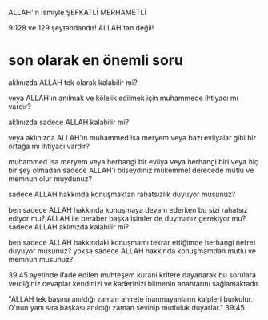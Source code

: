 ALLAH'ın İsmiyle ŞEFKATLİ MERHAMETLİ

9:128 ve 129 şeytandandır! ALLAH'tan değil!

# son olarak en önemli soru

aklınızda ALLAH tek olarak kalabilir mi?

veya ALLAH'ın anılmak ve kölelik edilmek için muhammede ihtiyacı mı vardır?

aklınızda sadece ALLAH kalabilir mi?

veya aklınızda ALLAH'ın muhammed isa meryem veya bazı evliyalar gibi bir ortağa mı ihtiyacı vardır?

muhammed isa meryem veya herhangi bir evliya veya herhangi biri veya hiç bir şey olmadan sadece ALLAH'ı bilseydiniz mükemmel derecede mutlu ve memnun olur muydunuz?

sadece ALLAH hakkında konuşmaktan rahatsızlık duyuyor musunuz?

ben sadece ALLAH hakkında konuşmaya devam ederken bu sizi rahatsız ediyor mu? ALLAH ile beraber başka isimler de duymanız gerekiyor mu? sadece ALLAH aklınızda kalabilir mi?

ben sadece ALLAH hakkındaki konuşmamı tekrar ettiğimde herhangi nefret duyuyor musunuz? yoksa sadece ALLAH hakkında konuşmamdan mutlu ve memnun musunuz?

39:45 ayetinde ifade edilen muhteşem kurani kritere dayanarak bu sorulara verdiğiniz cevaplar kendinizi ve kaderinizi bilmenin anahtarını sağlamaktadır.

"ALLAH tek başına anıldığı zaman ahirete inanmayanların kalpleri burkulur. O'nun yanı sıra başkası anıldığı zaman sevinip mutluluk duyarlar." 39:45

